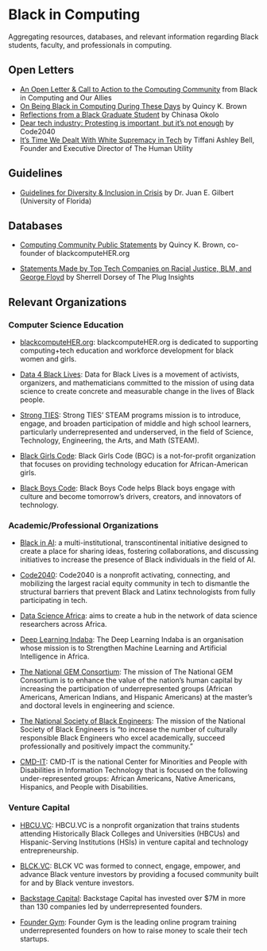 # Black in Computing
Aggregating resources, databases, and relevant information regarding Black students, faculty, and professionals in computing.


## Open Letters
* [An Open Letter & Call to Action to the Computing Community](https://blacksincomputingopenlettercommunity.wordpress.com/) from Black in Computing and Our Allies
* [On Being Black in Computing During These Days](https://medium.com/@quincykbrown/on-being-black-in-computing-during-these-days-54e049d56987) by Quincy K. Brown
* [Reflections from a Black Graduate Student](https://medium.com/@chinasaokolo/reflections-from-a-black-graduate-student-a0f2f5e285c0) by Chinasa Okolo
* [Dear tech industry: Protesting is important, but it’s not enough](https://www.fastcompany.com/90513871/dear-tech-industry-protesting-is-important-but-its-not-enough) by Code2040
* [It’s Time We Dealt With White Supremacy in Tech](https://marker.medium.com/its-time-we-dealt-with-white-supremacy-in-tech-8f7816fe809) by Tiffani Ashley Bell, Founder and Executive Director of The Human Utility

## Guidelines
* [Guidelines for Diversity & Inclusion in Crisis](http://www.juangilbert.com/CrisisGuidelines.pdf) by Dr. Juan E. Gilbert (University of Florida)

## Databases
* [Computing Community Public Statements](https://docs.google.com/spreadsheets/d/1vUj3BBJ2Xps5OhvRntQrx2zo1lGg12Q5MGt-rVeWTmI/edit#gid=0) by Quincy K. Brown, co-founder of blackcomputeHER.org

* [Statements Made by Top Tech Companies on Racial Justice, BLM, and George Floyd](https://docs.google.com/spreadsheets/d/1OZx-_tm3PPyx6-ZJAST1xxOJRfn7KfYDjDT6JedrTfs/edit#gid=0) by Sherrell Dorsey of The Plug Insights

## Relevant Organizations

### Computer Science Education
* [blackcomputeHER.org](https://blackcomputeher.org/): blackcomputeHER.org is dedicated to supporting computing+tech education and workforce development for black women and girls.

* [Data 4 Black Lives](http://d4bl.org/): Data for Black Lives is a movement of activists, organizers, and mathematicians committed to the mission of using data science to create concrete and measurable change in the lives of Black people.

* [Strong TIES](https://strongtiesaz.org/turn-up-for-steam/): Strong TIES’ STEAM programs mission is to introduce, engage, and broaden participation of middle and high school learners, particularly underrepresented and underserved, in the field of Science, Technology, Engineering, the Arts, and Math (STEAM).

* [Black Girls Code](https://www.blackgirlscode.com/): Black Girls Code (BGC) is a not-for-profit organization that focuses on providing technology education for African-American girls.

* [Black Boys Code](https://blackboyscode.com/): Black Boys Code helps Black boys engage with culture and become tomorrow’s drivers, creators, and innovators of technology.

### Academic/Professional Organizations

* [Black in AI](https://blackinai.github.io/): a multi-institutional, transcontinental initiative designed to create a place for sharing ideas, fostering collaborations, and discussing initiatives to increase the presence of Black individuals in the field of AI.

* [Code2040](http://www.code2040.org): Code2040 is a nonprofit activating, connecting, and mobilizing the largest racial equity community in tech to dismantle the structural barriers that prevent Black and Latinx technologists from fully participating in tech.

* [Data Science Africa](http://www.datascienceafrica.org/): aims to create a hub in the network of data science researchers across Africa.

* [Deep Learning Indaba](https://deeplearningindaba.com/): The Deep Learning Indaba is an organisation whose mission is to Strengthen Machine Learning and Artificial Intelligence in Africa.

* [The National GEM Consortium](https://www.gemfellowship.org/): The mission of The National GEM Consortium is to enhance the value of the nation’s human capital by increasing the participation of underrepresented groups (African Americans, American Indians, and Hispanic Americans) at the master’s and doctoral levels in engineering and science.

* [The National Society of Black Engineers](https://nsbe.org/home.aspx): The mission of the National Society of Black Engineers is “to increase the number of culturally responsible Black Engineers who excel academically, succeed professionally and positively impact the community.”

* [CMD-IT](http://www.cmd-it.org/): CMD-IT is the national Center for Minorities and People with Disabilities in Information Technology that is focused on the following under-represented groups: African Americans, Native Americans, Hispanics, and People with Disabilities.  


### Venture Capital

* [HBCU.VC](https://www.hbcu.vc/): HBCU.VC is a nonprofit organization that trains students attending Historically Black Colleges and Universities (HBCUs) and Hispanic-Serving Institutions (HSIs) in venture capital and technology entrepreneurship.

* [BLCK.VC](https://www.blckvc.com/): BLCK VC was formed to connect, engage, empower, and advance Black venture investors by providing a focused community built for and by Black venture investors.

* [Backstage Capital](https://backstagecapital.com/): Backstage Capital has invested over $7M in more than 130 companies led by underrepresented founders.

* [Founder Gym](https://foundergym.com/): Founder Gym is the leading online program training underrepresented founders on how to raise money to scale their tech startups.

